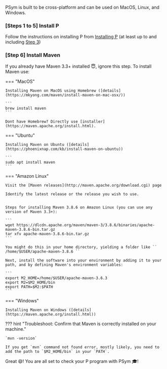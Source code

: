 PSym is built to be cross-platform and can be used on MacOS, Linux, and Windows.

### [Steps 1 to 5] Install P
Follow the instructions on installing P from [Installing P](../../getstarted/install.md) 
(at least up to and including [Step 3](../../getstarted/install.md#step-3-install-p-compiler))

### [Step 6] Install Maven

If you already have Maven 3.3+ installed :innocent:, ignore this step.
To install Maven use:

=== "MacOS"

    Installing Maven on MacOS using Homebrew ([details](https://mkyong.com/maven/install-maven-on-mac-osx/))

    ```
    brew install maven
    ```

    Dont have Homebrew? Directly use [installer](https://maven.apache.org/install.html). 

=== "Ubuntu"

    Installing Maven on Ubuntu ([details](https://phoenixnap.com/kb/install-maven-on-ubuntu))
    
    ```
    sudo apt install maven
    ```

=== "Amazon Linux"

    Visit the [Maven releases](http://maven.apache.org/download.cgi) page

    Identify the latest release or the release you wish to use.


    Steps for installing Maven 3.8.6 on Amazon Linux (you can use any version of Maven 3.3+):

    ```
    wget https://dlcdn.apache.org/maven/maven-3/3.8.6/binaries/apache-maven-3.8.6-bin.tar.gz
    tar xfv apache-maven-3.8.6-bin.tar.gz
    ```
    
    You might do this in your home directory, yielding a folder like `` /home/$USER/apache-maven-3.8.6 ``
    
    Next, install the software into your environment by adding it to your path, and by defining Maven's environment variables:
    
    ```
    export M2_HOME=/home/$USER/apache-maven-3.6.3
    export M2=$M2_HOME/bin
    export PATH=$M2:$PATH
    ```

=== "Windows"

    Installing Maven on Windows ([details](https://maven.apache.org/install.html))

??? hint "Troubleshoot: Confirm that Maven is correctly installed on your machine."

    `mvn -version`

    If you get `mvn` command not found error, mostly likely, you need to add the path to `$M2_HOME/bin` in your `PATH`.


Great :smile:! You are all set to check your P program with PSym :mortar_board:!
